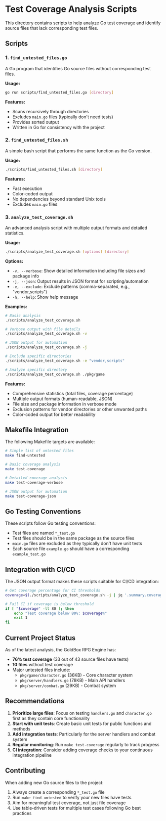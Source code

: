 # Test Coverage Analysis Scripts

This directory contains scripts to help analyze Go test coverage and identify source files that lack corresponding test files.

## Scripts

### 1. `find_untested_files.go`
A Go program that identifies Go source files without corresponding test files.

**Usage:**
```bash
go run scripts/find_untested_files.go [directory]
```

**Features:**
- Scans recursively through directories
- Excludes `main.go` files (typically don't need tests)
- Provides sorted output
- Written in Go for consistency with the project

### 2. `find_untested_files.sh`
A simple bash script that performs the same function as the Go version.

**Usage:**
```bash
./scripts/find_untested_files.sh [directory]
```

**Features:**
- Fast execution
- Color-coded output
- No dependencies beyond standard Unix tools
- Excludes `main.go` files

### 3. `analyze_test_coverage.sh`
An advanced analysis script with multiple output formats and detailed statistics.

**Usage:**
```bash
./scripts/analyze_test_coverage.sh [options] [directory]
```

**Options:**
- `-v, --verbose`: Show detailed information including file sizes and package info
- `-j, --json`: Output results in JSON format for scripting/automation
- `-e, --exclude`: Exclude patterns (comma-separated, e.g., "vendor,scripts")
- `-h, --help`: Show help message

**Examples:**
```bash
# Basic analysis
./scripts/analyze_test_coverage.sh

# Verbose output with file details
./scripts/analyze_test_coverage.sh -v

# JSON output for automation
./scripts/analyze_test_coverage.sh -j

# Exclude specific directories
./scripts/analyze_test_coverage.sh -e "vendor,scripts"

# Analyze specific directory
./scripts/analyze_test_coverage.sh ./pkg/game
```

**Features:**
- Comprehensive statistics (total files, coverage percentage)
- Multiple output formats (human-readable, JSON)
- File size and package information in verbose mode
- Exclusion patterns for vendor directories or other unwanted paths
- Color-coded output for better readability

## Makefile Integration

The following Makefile targets are available:

```bash
# Simple list of untested files
make find-untested

# Basic coverage analysis
make test-coverage

# Detailed coverage analysis
make test-coverage-verbose

# JSON output for automation
make test-coverage-json
```

## Go Testing Conventions

These scripts follow Go testing conventions:
- Test files are named `*_test.go`
- Test files should be in the same package as the source files
- `main.go` files are excluded as they typically don't have unit tests
- Each source file `example.go` should have a corresponding `example_test.go`

## Integration with CI/CD

The JSON output format makes these scripts suitable for CI/CD integration:

```bash
# Get coverage percentage for CI thresholds
coverage=$(./scripts/analyze_test_coverage.sh -j | jq '.summary.coverage_percentage')

# Fail CI if coverage is below threshold
if [ "$coverage" -lt 80 ]; then
    echo "Test coverage below 80%: $coverage%"
    exit 1
fi
```

## Current Project Status

As of the latest analysis, the GoldBox RPG Engine has:
- **76% test coverage** (33 out of 43 source files have tests)
- **10 files** without test coverage
- Major untested files include:
  - `pkg/game/character.go` (36KB) - Core character system
  - `pkg/server/handlers.go` (78KB) - Main API handlers
  - `pkg/server/combat.go` (29KB) - Combat system

## Recommendations

1. **Prioritize large files**: Focus on testing `handlers.go` and `character.go` first as they contain core functionality
2. **Start with unit tests**: Create basic unit tests for public functions and methods
3. **Add integration tests**: Particularly for the server handlers and combat system
4. **Regular monitoring**: Run `make test-coverage` regularly to track progress
5. **CI integration**: Consider adding coverage checks to your continuous integration pipeline

## Contributing

When adding new Go source files to the project:
1. Always create a corresponding `*_test.go` file
2. Run `make find-untested` to verify your new files have tests
3. Aim for meaningful test coverage, not just file coverage
4. Use table-driven tests for multiple test cases following Go best practices
